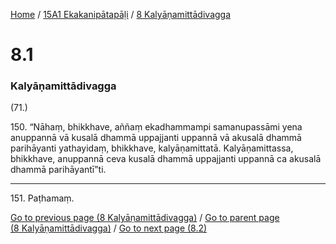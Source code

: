 
[Home](/) / [15A1 Ekakanipātapāḷi](/tipitaka/15A1.md) / [8 Kalyāṇamittādivagga](/tipitaka/15A1/8.md)

# 8.1

### Kalyāṇamittādivagga

(71.)

150\. “Nāhaṃ, bhikkhave, aññaṃ ekadhammampi samanupassāmi yena anuppannā vā kusalā dhammā uppajjanti uppannā vā akusalā dhammā parihāyanti yathayidaṃ, bhikkhave, kalyāṇamittatā. Kalyāṇamittassa, bhikkhave, anuppannā ceva kusalā dhammā uppajjanti uppannā ca akusalā dhammā parihāyantī”ti.

---

151\. Paṭhamaṃ.



[Go to previous page (8 Kalyāṇamittādivagga)](/tipitaka/15A1/8.md) / [Go to parent page (8 Kalyāṇamittādivagga)](/tipitaka/15A1/8.md) / [Go to next page (8.2)](/tipitaka/15A1/8/8.2.md)



